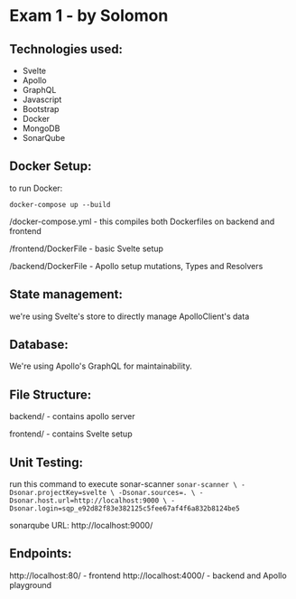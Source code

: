 # Exam 1 - by Solomon

## Technologies used:
- Svelte 
- Apollo
- GraphQL
- Javascript
- Bootstrap
- Docker
- MongoDB
- SonarQube




## Docker Setup:

to run Docker:

`
docker-compose up --build
`


/docker-compose.yml - this compiles both Dockerfiles on backend and frontend

/frontend/DockerFile - basic Svelte setup

/backend/DockerFile - Apollo setup mutations, Types and Resolvers


## State management:

we're using Svelte's store to directly manage ApolloClient's data


## Database: 

We're using Apollo's GraphQL for maintainability.

## File Structure:

backend/ - contains apollo server

frontend/ - contains Svelte setup


## Unit Testing:


run this command to execute sonar-scanner
`
sonar-scanner \
  -Dsonar.projectKey=svelte \
  -Dsonar.sources=. \
  -Dsonar.host.url=http://localhost:9000 \
  -Dsonar.login=sqp_e92d82f83e382125c5fee67af4f6a832b8124be5
`

sonarqube URL: http://localhost:9000/


## Endpoints:

http://localhost:80/ - frontend
http://localhost:4000/ - backend and Apollo playground
